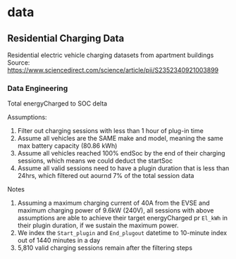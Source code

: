 # data

## Residential Charging Data
Residential electric vehicle charging datasets from apartment buildings
Source: https://www.sciencedirect.com/science/article/pii/S2352340921003899

### Data Engineering
Total energyCharged to SOC delta

Assumptions:
1. Filter out charging sessions with less than 1 hour of plug-in time
2. Assume all vehicles are the SAME make and model, meaning the same max battery capacity (80.86 kWh)
3. Assume all vehicles reached 100% endSoc by the end of their charging sessions, which means we could deduct the startSoc
4. Assume all valid sessions need to have a plugin duration that is less than 24hrs, which filtered out aournd 7% of the total session data

Notes
1. Assuming a maximum charging current of 40A from the EVSE and maximum charging power of 9.6kW (240V), all sessions with above assumptions are able to achieve their target energyCharged pr `El_kWh` in their plugin duration, if we sustain the maximum power. 
2. We index the `Start_plugin` and `End_plugout` datetime to 10-minute index out of 1440 minutes in a day
3. 5,810 valid charging sessions remain after the filtering steps